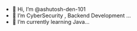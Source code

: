- 👋 Hi, I’m @ashutosh-den-101
- 👀 I’m CyberSecurity , Backend Development ...
- 🌱 I’m currently learning Java...
<!--- 💞️ I’m looking to collaborate on ...--->
<!--- - 📫 How to reach me ...--->

<!---
ashutosh-den-101/ashutosh-den-101 is a ✨ special ✨ repository because its `README.md` (this file) appears on your GitHub profile.
You can click the Preview link to take a look at your changes.
--->
